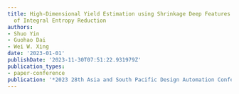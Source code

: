 ```yaml
---
title: High-Dimensional Yield Estimation using Shrinkage Deep Features and Maximization
  of Integral Entropy Reduction
authors:
- Shuo Yin
- Guohao Dai
- Wei W. Xing
date: '2023-01-01'
publishDate: '2023-11-30T07:51:22.931979Z'
publication_types:
- paper-conference
publication: '*2023 28th Asia and South Pacific Design Automation Conference (ASP-DAC)*'
---
```

